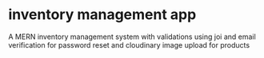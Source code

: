 # inventory management app
A MERN inventory management system with validations using joi and email verification for password reset and cloudinary image upload for products

